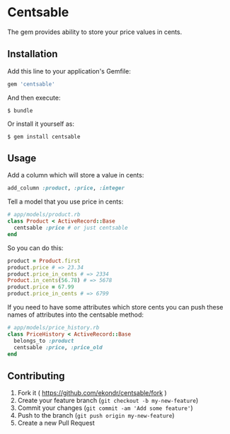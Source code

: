 # Centsable

The gem provides ability to store your price values in cents.

## Installation

Add this line to your application's Gemfile:

```ruby
gem 'centsable'
```

And then execute:

    $ bundle

Or install it yourself as:

    $ gem install centsable

## Usage

Add a column which will store a value in cents:

```ruby
add_column :product, :price, :integer
```

Tell a model that you use price in cents:

```ruby
# app/models/product.rb
class Product < ActiveRecord::Base
  centsable :price # or just centsable
end
```

So you can do this:

```ruby
product = Product.first
product.price # => 23.34
product.price_in_cents # => 2334
Product.in_cents(56.78) # => 5678
product.price = 67.99
product.price_in_cents # => 6799
```

If you need to have some attributes which store cents you can push these names of attributes
into the centsable method:

```ruby
# app/models/price_history.rb
class PriceHistory < ActiveRecord::Base
  belongs_to :product
  centsable :price, :price_old
end
```

## Contributing

1. Fork it ( https://github.com/ekondr/centsable/fork )
2. Create your feature branch (`git checkout -b my-new-feature`)
3. Commit your changes (`git commit -am 'Add some feature'`)
4. Push to the branch (`git push origin my-new-feature`)
5. Create a new Pull Request
